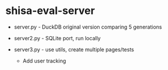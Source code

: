 # shisa-eval-server

* server.py - DuckDB original version comparing 5 generations

* server2.py - SQLite port, run locally 

* server3.py - use utils, create multiple pages/tests
  * Add user tracking
